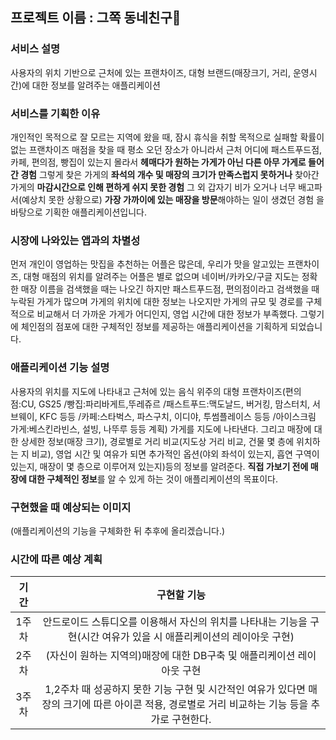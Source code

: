 ## 프로젝트 이름 : 그쪽 동네친구<span>&#128587;</span>
### 서비스 설명
사용자의 위치 기반으로 근처에 있는 프랜차이즈, 대형 브랜드(매장크기, 거리, 운영시간)에 대한 정보를 알려주는 애플리케이션
### 서비스를 기획한 이유
개인적인 목적으로 잘 모르는 지역에 왔을 때, 잠시 휴식을 취할 목적으로 실패할 확률이 없는 프랜차이즈 매점을 찾을 때 평소 오던 장소가 아니라서
근처 어디에 패스트푸드점, 카페, 편의점, 빵집이 있는지 몰라서 **헤매다가 원하는 가게가 아닌 다른 아무 가게로 들어간 경험**
그렇게 찾은 가게의 **좌석의 개수 및 매장의 크기가 만족스럽지 못하거나**
찾아간 가게의 **마감시간으로 인해 편하게 쉬지 못한 경험**
그 외 갑자기 비가 오거나 너무 배고파서(예상치 못한 상황으로) **가장 가까이에 있는 매장을 방문**해야하는 일이 생겼던 경험
을 바탕으로 기획한 애플리케이션입니다.
### 시장에 나와있는 앱과의 차별성
먼저 개인이 영업하는 맛집을 추천하는 어플은 많은데, 우리가 맛을 알고있는 프랜차이즈, 대형 매점의 위치를 알려주는 어플은 별로 없으며
네이버/카카오/구글 지도는 정확한 매장 이름을 검색했을 때는 나오긴 하지만 패스트푸드점, 편의점이라고 검색했을 때 누락된 가게가 많으며
가게의 위치에 대한 정보는 나오지만 가게의 규모 및 경로를 구체적으로 비교해서 더 가까운 가게가 어디인지, 영업 시간에 대한 정보가 부족했다.
그렇기에 체인점의 점포에 대한 구체적인 정보를 제공하는 애플리케이션을 기획하게 되었습니다.
### 애플리케이션 기능 설명
사용자의 위치를 지도에 나타내고 근처에 있는 음식 위주의 대형 프랜차이즈(편의점:CU, GS25 /빵집:파리바게트,뚜레쥬르 /패스트푸드:맥도날드, 버거킹, 맘스터치, 서브웨이, KFC 등등 /카페:스타벅스, 파스구치, 이디야, 투썸플레이스 등등 /아이스크림 가게:베스킨라빈스, 설빙, 나뚜루 등등 계획)
가게를 지도에 나타낸다. 그리고 매장에 대한 상세한 정보(매장 크기), 경로별로 거리 비교(지도상 거리 비교, 건물 몇 층에 위치하는 지 비교),
영업 시간 및 여유가 되면 추가적인 옵션(야외 좌석이 있는지, 흡연 구역이 있는지, 매장이 몇 층으로 이루어져 있는지)등의 정보를 알려준다.
**직접 가보기 전에 매장에 대한 구체적인 정보**를 알 수 있게 하는 것이 애플리케이션의 목표이다.
### 구현했을 때 예상되는 이미지
(애플리케이션의 기능을 구체화한 뒤 추후에 올리겠습니다.)
### 시간에 따른 예상 계획
| 기간 | 구현할 기능 |
|:---:|:---:|
| 1주차 | 안드로이드 스튜디오를 이용해서 자신의 위치를 나타내는 기능을 구현(시간 여유가 있을 시 애플리케이션의 레이아웃 구현) |
| 2주차 | (자신이 원하는 지역의)매장에 대한 DB구축 및 애플리케이션 레이아웃 구현 |
| 3주차 | 1,2주차 때 성공하지 못한 기능 구현 및 시간적인 여유가 있다면 매장의 크기에 따른 아이콘 적용, 경로별로 거리 비교하는 기능 등을 추가로 구현한다.|
